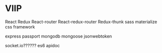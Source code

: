 # VIIP

React
Redux
React-router
React-redux-router
Redux-thunk
sass
materialize css framework

express
passport
mongodb
mongoose
jsonwebtoken


socket.io??????
es6
apidoc
